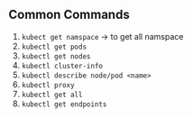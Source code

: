 ## Common Commands

1. `kubect get namspace` -> to get all namspace
2. `kubectl get pods`
3. `kubectl get nodes`
4. `kubectl cluster-info`
5. `kubectl describe node/pod <name>`
6. `kubectl proxy` 
7. `kubectl get all`
8. `kubectl get endpoints`